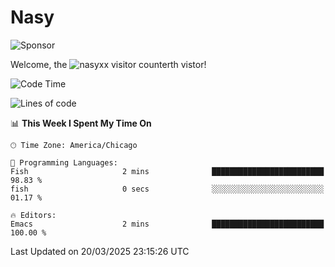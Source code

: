 # Nasy

<!--
<p align="center">
<img height="200" src="https://github-readme-stats.vercel.app/api?username=nasyxx&count_private=true&show_icons=true&theme=dracula&include_all_commits=true"/>
<img height="200" src="https://github-readme-stats.vercel.app/api/top-langs/?username=nasyxx&theme=dracula&hide=html,jupyter+notebook&count_private=true&show_icons=true"/>
</p>

  
----------------
-->

![Sponsor](https://img.shields.io/static/v1.svg?label=Sponsor&message=%E2%9D%A4&logo=GitHub&style=flat&color=pink)
 
Welcome, the ![nasyxx visitor counter](https://count.getloli.com/get/@nasyxx?theme=rule34)th vistor!
 
<!--START_SECTION:waka-->
![Code Time](http://img.shields.io/badge/Code%20Time-4%2C739%20hrs%2057%20mins-blue)

![Lines of code](https://img.shields.io/badge/From%20Hello%20World%20I%27ve%20Written-6.3%20million%20lines%20of%20code-blue)

📊 **This Week I Spent My Time On** 

```text
🕑︎ Time Zone: America/Chicago

💬 Programming Languages: 
Fish                     2 mins              █████████████████████████   98.83 % 
fish                     0 secs              ░░░░░░░░░░░░░░░░░░░░░░░░░   01.17 % 

🔥 Editors: 
Emacs                    2 mins              █████████████████████████   100.00 % 
```


 Last Updated on 20/03/2025 23:15:26 UTC
<!--END_SECTION:waka-->

<!-- ![visitors](https://visitor-badge.laobi.icu/badge?page_id=nasyxx.nasyxx) -->
